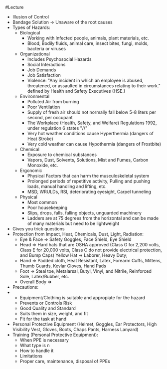 #Lecture
- Illusion of Control
- Bandage Solution $\to$ Unaware of the root causes
- Types of Hazards:
	- Biological
		- Working with Infected people, animals, plant materials, etc.
		- Blood, Bodily fluids, animal care, insect bites, fungi, molds, bacteria or viruses
	- Organizational
		- Includes Psychosocial Hazards
		- Social Interactions
		- Job Demands
		- Job Satisfaction
		- Violence: "Any incident in which an employee is abused, threatened, or assaulted in circumstances relating to their work." defined by Health and Safety Executives (HSE.)
	- Environmental
		- Polluted Air from burning
		- Poor Ventilation
		- Supply of fresh air should not normally fall below 5-8 liters per second, per occupant
		- The Workplace (Health, Safety, and Welfare) Regulations 1992, under regulation 6 states "//"
		- Very hot weather conditions cause Hyperthermia (dangers of Heat Stroke)
		- Very cold weather can cause Hypothermia (dangers of Frostbite)
	- Chemical
		- Exposure to chemical substances
		- Vapors, Dust, Solvents, Solutions, Mist and Fumes, Carbon Monoxide, etc.
	- Ergonomic
		- Physical Factors that can harm the musculoskeletal system
		- Prolonged periods of repetitive activity, Pulling and pushing loads, manual handling and lifting, etc.
		- MSD, WRULDs, RSI, deteriorating eyesight, Carpel tunneling
	- Physical
		- Most common
		- Poor housekeeping
		- Slips, drops, falls, falling objects, unguarded machinery
		- Ladders are at 75 degrees from the horizontal and can be made of many materials but need to be lightweight
- Gives you trick questions
- Protection from Impact, Heat, Chemicals, Dust, Light, Radiation:
	- Eye & Face $\Rightarrow$ Safety Goggles, Face Shield, Eye Shield
	- Head $\Rightarrow$ Hard hats that are OSHA approved (Class G for 2,200 volts, Class E for 20,000 volts, Class C do not provide electrical protection, and Bump Caps)
	  Yellow Hat $\to$ Laborer, Heavy Duty;
	- Hand $\Rightarrow$ Padded cloth, Heat Resistant, Latex, Forearm Cuffs, Mittens, Thumb Guards, Kevlar Gloves, Hand Pads
	- Foot $\Rightarrow$ Steal toe, Metalarsal, Butyl, Vinyl, and Nitrile, Reinforced Sole, Latex/Rubber, etc.
	- Overall Body $\Rightarrow$ 
- Precautions:
- 
	- Equipment/Clothing is suitable and appropiate for the hazard
	- Prevents or Controls Risk
	- Good Quality and Standard
	- Suits them in size, weight, and fit
	- Fit for the task at hand
- Personal Protective Equipment (Helmet, Goggles, Ear Protectors, High Visibility Vest, Gloves, Boots, Chaps Pants, Harness Lanyard)
- Training (Personal Protective Equipment):
	- When PPE is necessary
	- What type is n
	- How to handle it
	- Limitations
	- Proper care, maintenance, disposal of PPEs